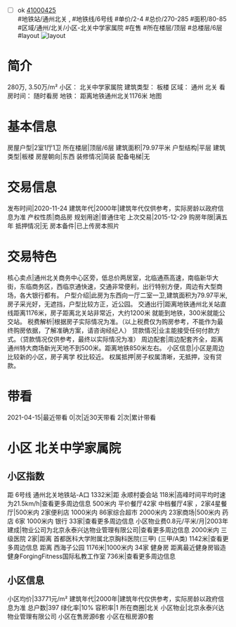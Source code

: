 - [ ] ok [41000425](https://bj.5i5j.com/ershoufang/41000425.html)  
 #地铁站/通州北关 ,  #地铁线/6号线
#单价/2-4 #总价/270-285 #面积/80-85   #区域/通州/北关/小区-北关中学家属院 #在售 #所在楼层/顶层 #总楼层/6层 #layout 
![layout](http://image16.5i5j.com/erp/house/4100/41000425/huxing/neocpheh164f7e04.jpg_P5.jpg) 
# 简介 
 280万,  3.50万/m² 
小区： 北关中学家属院
建筑类型： 板楼
区域： 通州 北关
看房时间： 随时看房
地铁： 距离地铁通州北关1176米 地图
# 基本信息 
 房屋户型|2室1厅1卫
所在楼层|顶层/6层
建筑面积|79.97平米
户型结构|平层
建筑类型|板楼
房屋朝向|东西
装修情况|简装
配备电梯|无
# 交易信息 
 发布时间|2020-11-24
建筑年代|2000年|建筑年代仅供参考，实际房龄以政府信息为准
产权性质|商品房
规划用途|普通住宅
上次交易|2015-12-29
购房年限|满五年
抵押情况|无
房本备件|已上传房本照片
# 交易特色 
 核心卖点|通州北关商务中心区旁，低总价两居室，北临通燕高速，南临新华大街，东临商务区，西临京通快速，交通非常便利，出行特别方便，周边有大型商场，各大银行都有。
户型介绍|此房为东西向一厅二室一卫,建筑面积为79.97平米,房子采光好，无遮挡，户型比较方正，近公园。
交通出行|距离地铁通州北关站直线距离1176米，房子距离北关站非常近，大约1200米 就能到地铁，300米就能公交站。
税费解析|根据房子实际情况为准。（以上税费仅为购房参考，不能作为最终购房依据，了解准确方案，请咨询经纪人）
贷款情况|业主能接受任何付款方式。（贷款情况仅供参考，最终以实际情况为准）
周边配套|周边配套齐全，距离通州特大商场新光天地不到500米。距离地铁850米左右。
小区信息|小区是周边比较新的小区，房子离学 校比较近。
权属抵押|房子权属清晰，无抵押，没有贷款。
# 带看 
 2021-04-15|最近带看	 0|次|近30天带看	 2|次|累计带看
# 小区 北关中学家属院
## 小区指数 
 距 6号线 通州北关地铁站-A口 1332米|距 永顺村委会站 118米|高峰时间平均时速为21.5km/h|查看更多周边信息
500米内 平价餐厅42家
中档餐厅4家 ，2家4星餐厅|500米内 2家便利店
1000米内 86家综合超市
2000米内 23家商场|500米内 药店 6家
1000米内 银行 33家|查看更多周边信息
小区物业费0.8元/平米/月|2003年建成|物业公司为北京永泰兴达物业管理有限公司|查看更多周边信息
2000米内 三级医院 2家|距离 首都医科大学附属北京胸科医院(三甲) (三甲/A类) 1142米|查看更多周边信息
距离 西海子公园 1176米|1000米内 34家 健身房
距离最近健身房锻造健身ForgingFitness国际私教工作室 736米|查看更多周边信息
## 小区信息 
 小区均价|33771元/m²
建筑年代|2000年|建筑年代仅供参考，实际房龄以政府信息为准
总户数|397
绿化率|10%
容积率|1
所在商圈|北关
小区物业|北京永泰兴达物业管理有限公司
小区在售房源6套
小区在租房源0套
